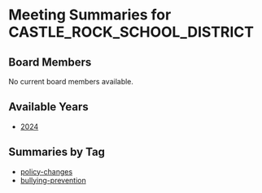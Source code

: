 # Meeting Summaries for CASTLE_ROCK_SCHOOL_DISTRICT

## Board Members

No current board members available.

## Available Years
- [2024](school_board_20_year_2024.md)

## Summaries by Tag
- [policy-changes](school_board_20_tag_policy-changes.md)
- [bullying-prevention](school_board_20_tag_bullying-prevention.md)
